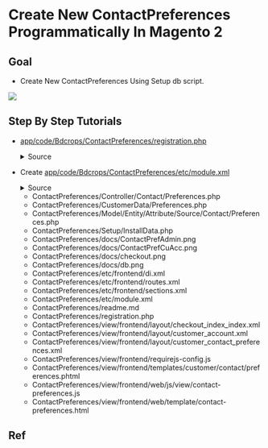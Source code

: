 #  Create New ContactPreferences Programmatically In Magento 2


## Goal
- Create New ContactPreferences Using Setup db script.

![](docs/attributeSet.png)


## Step By Step Tutorials

- [app/code/Bdcrops/ContactPreferences/registration.php](registration.php)

    <details><summary>Source</summary>

      ```
      <?php
          \Magento\Framework\Component\ComponentRegistrar::register(
              \Magento\Framework\Component\ComponentRegistrar::MODULE,
              'Bdcrops_ContactPreferences',
              __DIR__
          );
      ```
    </details>


- Create [app/code/Bdcrops/ContactPreferences/etc/module.xml](etc/module.xml)

  <details><summary>Source</summary>

      ```
      <?xml version="1.0"?>
      <config xmlns:xsi="http://www.w3.org/2001/XMLSchema-instance" xsi:noNamespaceSchemaLocation="urn:magento:framework:Module/etc/module.xsd">
      <module name="Bdcrops_ContactPreferences" setup_version="1.0.0"/>
      </config>

      ```
  </details>

  - ContactPreferences/Controller/Contact/Preferences.php
  - ContactPreferences/CustomerData/Preferences.php
  - ContactPreferences/Model/Entity/Attribute/Source/Contact/Preferences.php
  - ContactPreferences/Setup/InstallData.php
  - ContactPreferences/docs/ContactPrefAdmin.png
  - ContactPreferences/docs/ContactPrefCuAcc.png
  - ContactPreferences/docs/checkout.png
  - ContactPreferences/docs/db.png
  - ContactPreferences/etc/frontend/di.xml
  - ContactPreferences/etc/frontend/routes.xml
  - ContactPreferences/etc/frontend/sections.xml
  - ContactPreferences/etc/module.xml
  - ContactPreferences/readme.md
  - ContactPreferences/registration.php
  - ContactPreferences/view/frontend/layout/checkout_index_index.xml
  - ContactPreferences/view/frontend/layout/customer_account.xml
  - ContactPreferences/view/frontend/layout/customer_contact_preferences.xml
  - ContactPreferences/view/frontend/requirejs-config.js
  - ContactPreferences/view/frontend/templates/customer/contact/preferences.phtml
  - ContactPreferences/view/frontend/web/js/view/contact-preferences.js
  - ContactPreferences/view/frontend/web/template/contact-preferences.html


## Ref
